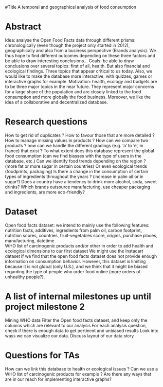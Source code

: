 #Title
 A temporal and geographical analysis of food consumption

# Abstract
Idea: analyse the Open Food Facts data through different prisms: chronologically (even though the project only started in 2012), geographically and also from a business perspective (Brands analysis). We thus hope to find different outcomes depending on these three factors and be able to draw interesting conclusions...
Goals: be able to draw conclusions over several topics: first of all, health. But also financial and ecological findings. Three topics that appear critical to us today.
Also, we would like to make the database more interactive, with quizzes, games or interactive graphs for example.
Motivation: health, ecology and budgets are to be three major topics in the near future. They represent major concerns for a large share of the population and are closely linked to the food consumption and more globally the food business. Moreover, we like the idea of a collaborative and decentralized database.

# Research questions
How to get rid of duplicates ? How to favour those that are more detailed ? 
How to manage missing values in products ?
How can we compare two products ? how can we handle the different gradings (e.g. ‘a’ to ‘e’, in france) that exist ?
To what extent does this database represent the global food consumption (can we find biasses with the type of users in the database, etc.)
Can we identify food trends depending on the region ? (more fat or more sugar in certain countries)
Or even ecological trends (foodprints, packaging)
Is there a change in the consumption of certain types of ingredients throughout the years ? (increase in palm oil or in sugar?)
Does a country have a tendency to drink more alcohol, soda, sweet drinks?
Which brands outsource manufacturing, use cheaper packaging and ingredients, are more eco-friendly?

# Dataset
Open food facts dataset: we intend to mainly use the following features: nutrition facts, additives, ingredients from palm oil, carbon footprint, nutrition scores, countries, fruit-vegetables score, origins, purchase places, manufacturing, datetime   
WHO list of carcinogenic products and/or other in order to add health and ecological dimensions to our first dataset
We might use the Instacart dataset if we find that the open food facts dataset does not provide enough information on consumption behavior. However, this dataset is limiting because it is not global (only U.S.), and we think that it might be biased regarding the type of people who order food online (more orders of unhealthy people?).

# A list of internal milestones up until project milestone 2
Mining WHO data
Filter the Open food facts dataset, and keep only the columns which are relevant to our analysis
For each analysis question, check if there is enough data to get pertinent and unbiased results
Look into ways we can visualize our data.
Discuss layout of our data story

# Questions for TAs
How can we link this database to health or ecological issues ? Can we use a WHO list of carcinogenic products for example ? 
Are there any ways that are in our reach for implementing interactive graphs?



